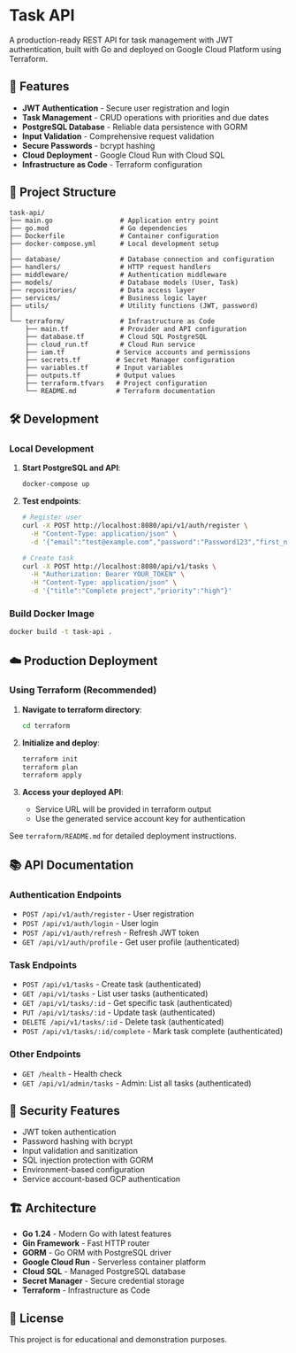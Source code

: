 # Task API

A production-ready REST API for task management with JWT authentication, built with Go and deployed on Google Cloud Platform using Terraform.

## 🚀 Features

- **JWT Authentication** - Secure user registration and login
- **Task Management** - CRUD operations with priorities and due dates
- **PostgreSQL Database** - Reliable data persistence with GORM
- **Input Validation** - Comprehensive request validation
- **Secure Passwords** - bcrypt hashing
- **Cloud Deployment** - Google Cloud Run with Cloud SQL
- **Infrastructure as Code** - Terraform configuration

## 📁 Project Structure

```
task-api/
├── main.go                 # Application entry point
├── go.mod                  # Go dependencies
├── Dockerfile              # Container configuration
├── docker-compose.yml      # Local development setup
│
├── database/               # Database connection and configuration
├── handlers/               # HTTP request handlers
├── middleware/             # Authentication middleware
├── models/                 # Database models (User, Task)
├── repositories/           # Data access layer
├── services/               # Business logic layer
├── utils/                  # Utility functions (JWT, password)
│
└── terraform/              # Infrastructure as Code
    ├── main.tf             # Provider and API configuration
    ├── database.tf         # Cloud SQL PostgreSQL
    ├── cloud_run.tf        # Cloud Run service
    ├── iam.tf             # Service accounts and permissions
    ├── secrets.tf         # Secret Manager configuration
    ├── variables.tf       # Input variables
    ├── outputs.tf         # Output values
    ├── terraform.tfvars   # Project configuration
    └── README.md          # Terraform documentation
```

## 🛠️ Development

### Local Development

1. **Start PostgreSQL and API**:
   ```bash
   docker-compose up
   ```

2. **Test endpoints**:
   ```bash
   # Register user
   curl -X POST http://localhost:8080/api/v1/auth/register \
     -H "Content-Type: application/json" \
     -d '{"email":"test@example.com","password":"Password123","first_name":"Test","last_name":"User"}'
   
   # Create task
   curl -X POST http://localhost:8080/api/v1/tasks \
     -H "Authorization: Bearer YOUR_TOKEN" \
     -H "Content-Type: application/json" \
     -d '{"title":"Complete project","priority":"high"}'
   ```

### Build Docker Image

```bash
docker build -t task-api .
```

## ☁️ Production Deployment

### Using Terraform (Recommended)

1. **Navigate to terraform directory**:
   ```bash
   cd terraform
   ```

2. **Initialize and deploy**:
   ```bash
   terraform init
   terraform plan
   terraform apply
   ```

3. **Access your deployed API**:
   - Service URL will be provided in terraform output
   - Use the generated service account key for authentication

See `terraform/README.md` for detailed deployment instructions.

## 📚 API Documentation

### Authentication Endpoints

- `POST /api/v1/auth/register` - User registration
- `POST /api/v1/auth/login` - User login
- `POST /api/v1/auth/refresh` - Refresh JWT token
- `GET /api/v1/auth/profile` - Get user profile (authenticated)

### Task Endpoints

- `POST /api/v1/tasks` - Create task (authenticated)
- `GET /api/v1/tasks` - List user tasks (authenticated)
- `GET /api/v1/tasks/:id` - Get specific task (authenticated)
- `PUT /api/v1/tasks/:id` - Update task (authenticated)
- `DELETE /api/v1/tasks/:id` - Delete task (authenticated)
- `POST /api/v1/tasks/:id/complete` - Mark task complete (authenticated)

### Other Endpoints

- `GET /health` - Health check
- `GET /api/v1/admin/tasks` - Admin: List all tasks (authenticated)

## 🔐 Security Features

- JWT token authentication
- Password hashing with bcrypt
- Input validation and sanitization
- SQL injection protection with GORM
- Environment-based configuration
- Service account-based GCP authentication

## 🏗️ Architecture

- **Go 1.24** - Modern Go with latest features
- **Gin Framework** - Fast HTTP router
- **GORM** - Go ORM with PostgreSQL driver
- **Google Cloud Run** - Serverless container platform
- **Cloud SQL** - Managed PostgreSQL database
- **Secret Manager** - Secure credential storage
- **Terraform** - Infrastructure as Code

## 📄 License

This project is for educational and demonstration purposes.